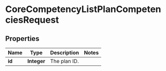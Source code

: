 

# CoreCompetencyListPlanCompetenciesRequest


## Properties

| Name | Type | Description | Notes |
|------------ | ------------- | ------------- | -------------|
|**id** | **Integer** | The plan ID. |  |



